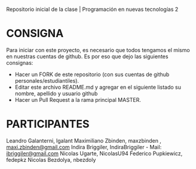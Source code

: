 ﻿Repositorio inicial de la clase | Programación en nuevas tecnologías 2

# CONSIGNA

Para iniciar con este proyecto, es necesario que todos tengamos el mismo en nuestras cuentas de github. Es por eso que dejo las siguientes consignas:

- Hacer un FORK de este repositorio (con sus cuentas de github personales/estudiantiles).
- Editar este archivo README.md y agregar en el siguiente listado su nombre, apellido y usuario github
- Hacer un Pull Request a la rama principal MASTER.


# PARTICIPANTES
Leandro Galanterni, lgalant
Maximiliano Zbinden, maxzbinden , maxi.zbinden@gmail.com
Indira Briggiler, IndiraBriggiler - Mail: ibriggiler@gmail.com
Nicolas Ugarte, NicolasU94
Federico Pupkiewicz, fedepkz
Nicolas Bezdolya, nbezdoly

